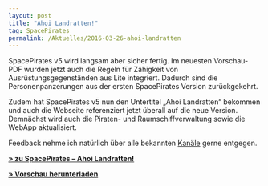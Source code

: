 ```yaml
---
layout: post
title: "Ahoi Landratten!"
tag: SpacePirates
permalink: /Aktuelles/2016-03-26-ahoi-landratten
---
```


SpacePirates v5 wird langsam aber sicher fertig. Im neuesten Vorschau-PDF wurden jetzt auch die Regeln für Zähigkeit von Ausrüstungsgegenständen aus Lite integriert. Dadurch sind die Personenpanzerungen aus der ersten SpacePirates Version zurückgekehrt.

Zudem hat SpacePirates v5 nun den Untertitel &bdquo;Ahoi Landratten&ldquo; bekommen und auch die Webseite referenziert jetzt überall auf die neue Version. Demnächst wird auch die Piraten- und Raumschiffverwaltung sowie die WebApp aktualisiert.

Feedback nehme ich natürlich über alle bekannten [Kanäle](https://spacepirates.jcgames.de/Kontakt) gerne entgegen.

**[&raquo; zu SpacePirates &ndash; Ahoi Landratten!](https://spacepirates.jcgames.de/Spielregeln/)**

**[&raquo; Vorschau herunterladen](https://spacepirates.jcgames.de/Publikationen/)**
